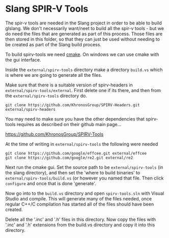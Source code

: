 Slang SPIR-V Tools
==================

The spir-v tools are needed in the Slang project in order to be able to build glslang. We don't necessarily want/neet to build all the spir-v tools - but we do need the files that are generated as part of this process. Those files are then stored in this folder, so that they can just be used without needing to be created as part of the Slang build process.

To build spirv-tools we need [cmake](https://cmake.org/download/). On windows we can use cmake with the gui interface. 

Inside the `external/spirv-tools` directory make a directory `build.vs` which is where we are going to generate all the files.

Make sure that there is a suitable version of spirv-headers in `external/spirv-tools/external`. First delete one if its there, and then from the `external/spirv-tools` directory do. 

```
git clone https://github.com/KhronosGroup/SPIRV-Headers.git external/spirv-headers
```

You may need to make sure you have the other dependencies that spirv-tools requires as described on their github main page...

https://github.com/KhronosGroup/SPIRV-Tools

At the time of writing in `external/spirv-tools` the following were needed

```
git clone https://github.com/google/effcee.git external/effcee
git clone https://github.com/google/re2.git external/re2
```

Next run the cmake gui. Set the source path to be `external/spirv-tools` (in the slang directory), and then set the 'where to build binaries' to `external/spirv-tools/build.vs` (or however you named that file. Then click `configure` and once that is done 'generate'. 

Now go into to the `build.vs` directory and open `spirv-tools.sln` with Visual Studio and compile. This will generate many of the files needed, once regular C++/C compilation has started all of the files should have been created. 

Delete all the '.inc' and '.h' files in this directory.
Now copy the files with '.inc' and '.h' extensions from the build.vs directory and copy it into this directory.